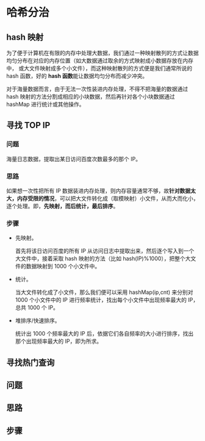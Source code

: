 # 哈希分治

## hash 映射

为了便于计算机在有限的内存中处理大数据，我们通过一种映射散列的方式让数据均匀分布在对应的内存位置（如大数据通过取余的方式映射成小数据存放在内存中， 或大文件映射成多个小文件），而这种映射散列的方式便是我们通常所说的 hash 函数，好的 **hash 函数**能让数据均匀分布而减少冲突。

对于海量数据而言，由于无法一次性装进内存处理，不得不把海量的数据通过 hash 映射的方法分割成相应的小块数据，然后再针对各个小块数据通过 hashMap 进行统计或其他操作。

## 寻找 TOP IP

### 问题

海量日志数据，提取出某日访问百度次数最多的那个 IP。

### 思路

如果想一次性把所有 IP 数据装进内存处理，则内存容量通常不够，故**针对数据太大，内存受限的情况**，可以把大文件转化成（取模映射）小文件，从而大而化小，逐个处理。即，**先映射，而后统计，最后排序**。

### 步骤

- 先映射。

  首先将该日访问百度的所有 IP 从访问日志中提取出来，然后逐个写入到一个大文件中，接着采取 hash 映射的方法（比如 hash(IP)%1000），把整个大文件的数据映射到 1000 个小文件中。

- 统计。

  当大文件转化成了小文件，那么我们便可以采用 hashMap(ip,cnt) 来分别对 1000 个小文件中的 IP 进行频率统计，找出每个小文件中出现频率最大的 IP，总共 1000 个 IP。

- 堆排序/快速排序。

  统计出 1000 个频率最大的 IP 后，依据它们各自频率的大小进行排序，找出那个出现频率最大的 IP，即为所求。



## 寻找热门查询

## 问题



## 思路

## 步骤